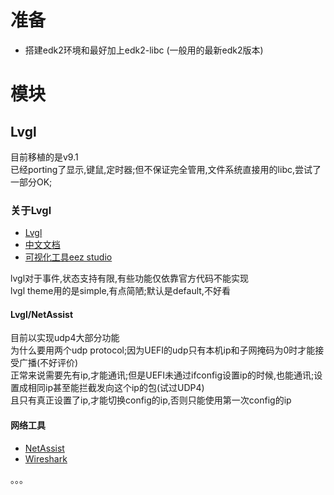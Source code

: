 # 准备

-   搭建edk2环境和最好加上edk2-libc (一般用的最新edk2版本)

# 模块

## Lvgl

目前移植的是v9.1  
已经porting了显示,键鼠,定时器;但不保证完全管用,文件系统直接用的libc,尝试了一部分OK;  

### 关于Lvgl

-   [Lvgl](https://github.com/lvgl/lvgl)
-   [中文文档](https://lvgl.100ask.net/master/index.html)
-   [可视化工具eez studio](https://github.com/eez-open/studio)

lvgl对于事件,状态支持有限,有些功能仅依靠官方代码不能实现  
lvgl theme用的是simple,有点简陋;默认是default,不好看

#### Lvgl/NetAssist
目前以实现udp4大部分功能  
为什么要用两个udp protocol;因为UEFI的udp只有本机ip和子网掩码为0时才能接受广播(不好评价)  
正常来说需要先有ip,才能通讯;但是UEFI未通过ifconfig设置ip的时候,也能通讯;设置成相同ip甚至能拦截发向这个ip的包(试过UDP4)  
且只有真正设置了ip,才能切换config的ip,否则只能使用第一次config的ip

#### 网络工具
-   [NetAssist](https://www.cmsoft.cn/resource/102.html)
-   [Wireshark](https://www.wireshark.org/)  

。。。